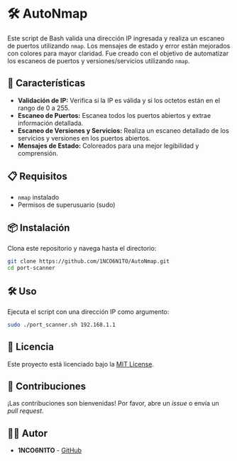 # 🛠️ AutoNmap

Este script de Bash valida una dirección IP ingresada y realiza un escaneo de puertos utilizando `nmap`. Los mensajes de estado y error están mejorados con colores para mayor claridad. Fue creado con el objetivo de automatizar los escaneos de puertos y versiones/servicios utilizando `nmap`.

## 🚀 Características

- **Validación de IP:** Verifica si la IP es válida y si los octetos están en el rango de 0 a 255.
- **Escaneo de Puertos:** Escanea todos los puertos abiertos y extrae información detallada.
- **Escaneo de Versiones y Servicios:** Realiza un escaneo detallado de los servicios y versiones en los puertos abiertos.
- **Mensajes de Estado:** Coloreados para una mejor legibilidad y comprensión.

## 📋 Requisitos

- `nmap` instalado
- Permisos de superusuario (sudo)

## 📦 Instalación

Clona este repositorio y navega hasta el directorio:

```bash
git clone https://github.com/1NCO6N1TO/AutoNmap.git
cd port-scanner
```

## 🛠️ Uso

Ejecuta el script con una dirección IP como argumento:

```bash
sudo ./port_scanner.sh 192.168.1.1
```
## 📜 Licencia

Este proyecto está licenciado bajo la [MIT License](LICENSE).

## 🤝 Contribuciones

¡Las contribuciones son bienvenidas! Por favor, abre un *issue* o envía un *pull request*.

## 🧑‍💻 Autor

- **1NCO6N1TO** - [GitHub](https://github.com/1NCO6N1TO)

